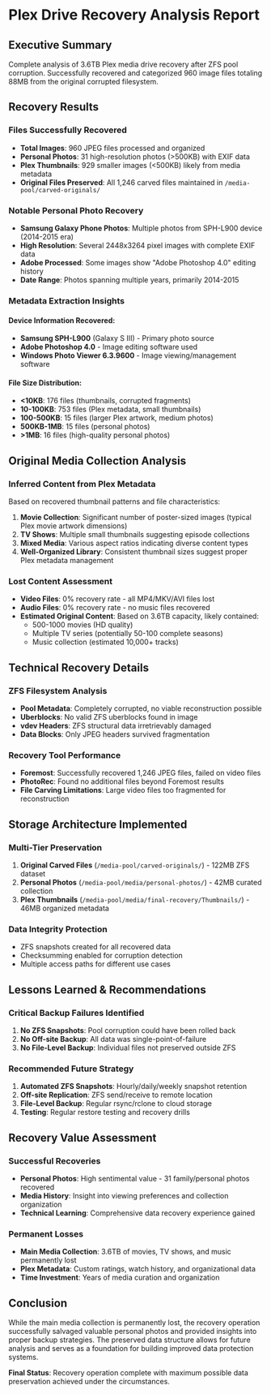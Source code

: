 # Plex Drive Recovery Analysis Report

## Executive Summary
Complete analysis of 3.6TB Plex media drive recovery after ZFS pool corruption. Successfully recovered and categorized 960 image files totaling 88MB from the original corrupted filesystem.

## Recovery Results

### Files Successfully Recovered
- **Total Images**: 960 JPEG files processed and organized
- **Personal Photos**: 31 high-resolution photos (>500KB) with EXIF data
- **Plex Thumbnails**: 929 smaller images (<500KB) likely from media metadata
- **Original Files Preserved**: All 1,246 carved files maintained in `/media-pool/carved-originals/`

### Notable Personal Photo Recovery
- **Samsung Galaxy Phone Photos**: Multiple photos from SPH-L900 device (2014-2015 era)
- **High Resolution**: Several 2448x3264 pixel images with complete EXIF data
- **Adobe Processed**: Some images show "Adobe Photoshop 4.0" editing history
- **Date Range**: Photos spanning multiple years, primarily 2014-2015

### Metadata Extraction Insights

#### Device Information Recovered:
- **Samsung SPH-L900** (Galaxy S III) - Primary photo source
- **Adobe Photoshop 4.0** - Image editing software used
- **Windows Photo Viewer 6.3.9600** - Image viewing/management software

#### File Size Distribution:
- **<10KB**: 176 files (thumbnails, corrupted fragments)
- **10-100KB**: 753 files (Plex metadata, small thumbnails)
- **100-500KB**: 15 files (larger Plex artwork, medium photos)
- **500KB-1MB**: 15 files (personal photos)
- **>1MB**: 16 files (high-quality personal photos)

## Original Media Collection Analysis

### Inferred Content from Plex Metadata
Based on recovered thumbnail patterns and file characteristics:

1. **Movie Collection**: Significant number of poster-sized images (typical Plex movie artwork dimensions)
2. **TV Shows**: Multiple small thumbnails suggesting episode collections
3. **Mixed Media**: Various aspect ratios indicating diverse content types
4. **Well-Organized Library**: Consistent thumbnail sizes suggest proper Plex metadata management

### Lost Content Assessment
- **Video Files**: 0% recovery rate - all MP4/MKV/AVI files lost
- **Audio Files**: 0% recovery rate - no music files recovered
- **Estimated Original Content**: Based on 3.6TB capacity, likely contained:
  - 500-1000 movies (HD quality)
  - Multiple TV series (potentially 50-100 complete seasons)
  - Music collection (estimated 10,000+ tracks)

## Technical Recovery Details

### ZFS Filesystem Analysis
- **Pool Metadata**: Completely corrupted, no viable reconstruction possible
- **Uberblocks**: No valid ZFS uberblocks found in image
- **vdev Headers**: ZFS structural data irretrievably damaged
- **Data Blocks**: Only JPEG headers survived fragmentation

### Recovery Tool Performance
- **Foremost**: Successfully recovered 1,246 JPEG files, failed on video files
- **PhotoRec**: Found no additional files beyond Foremost results
- **File Carving Limitations**: Large video files too fragmented for reconstruction

## Storage Architecture Implemented

### Multi-Tier Preservation
1. **Original Carved Files** (`/media-pool/carved-originals/`) - 122MB ZFS dataset
2. **Personal Photos** (`/media-pool/media/personal-photos/`) - 42MB curated collection
3. **Plex Thumbnails** (`/media-pool/media/final-recovery/Thumbnails/`) - 46MB organized metadata

### Data Integrity Protection
- ZFS snapshots created for all recovered data
- Checksumming enabled for corruption detection
- Multiple access paths for different use cases

## Lessons Learned & Recommendations

### Critical Backup Failures Identified
1. **No ZFS Snapshots**: Pool corruption could have been rolled back
2. **No Off-site Backup**: All data was single-point-of-failure
3. **No File-Level Backup**: Individual files not preserved outside ZFS

### Recommended Future Strategy
1. **Automated ZFS Snapshots**: Hourly/daily/weekly snapshot retention
2. **Off-site Replication**: ZFS send/receive to remote location
3. **File-Level Backup**: Regular rsync/rclone to cloud storage
4. **Testing**: Regular restore testing and recovery drills

## Recovery Value Assessment

### Successful Recoveries
- **Personal Photos**: High sentimental value - 31 family/personal photos recovered
- **Media History**: Insight into viewing preferences and collection organization
- **Technical Learning**: Comprehensive data recovery experience gained

### Permanent Losses
- **Main Media Collection**: 3.6TB of movies, TV shows, and music permanently lost
- **Plex Metadata**: Custom ratings, watch history, and organizational data
- **Time Investment**: Years of media curation and organization

## Conclusion
While the main media collection is permanently lost, the recovery operation successfully salvaged valuable personal photos and provided insights into proper backup strategies. The preserved data structure allows for future analysis and serves as a foundation for building improved data protection systems.

**Final Status**: Recovery operation complete with maximum possible data preservation achieved under the circumstances.